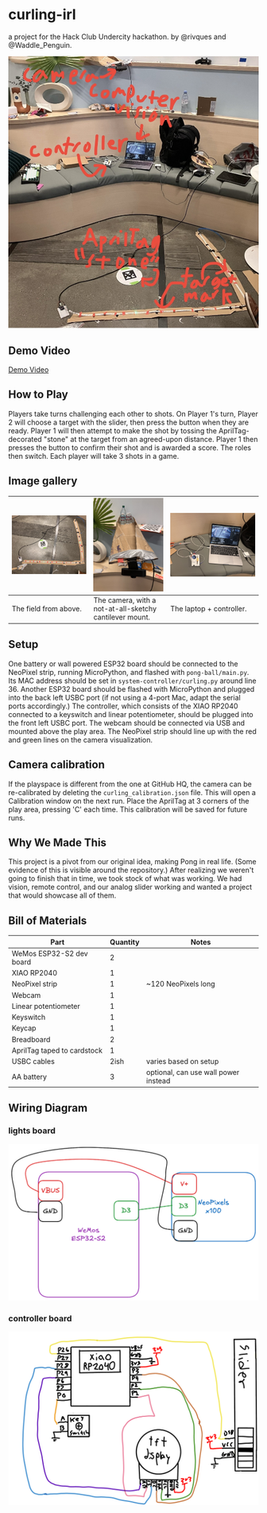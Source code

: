 # curling-irl

a project for the Hack Club Undercity hackathon. by @rivques and @Waddle_Penguin.

![overview of game](overview.jpg)

## Demo Video

[Demo Video](https://www.youtube.com/shorts/2KxNBxlCd_E)

## How to Play
Players take turns challenging each other to shots. On Player 1's turn, Player 2 will choose a target with the slider, then press the button when they are ready. Player 1 will then attempt to make the shot by tossing the AprilTag-decorated "stone" at the target from an agreed-upon distance. Player 1 then presses the button to confirm their shot and is awarded a score. The roles then switch. Each player will take 3 shots in a game.

## Image gallery
![close-up on field](field.jpg)|![close-up on camera](camera.jpg)|![close-up on controller](controller.jpg)
---|---|---
The field from above.|The camera, with a not-at-all-sketchy cantilever mount.|The laptop + controller.

## Setup
One battery or wall powered ESP32 board should be connected to the NeoPixel strip, running MicroPython, and flashed with `pong-ball/main.py`. Its MAC address should be set in `system-controller/curling.py` around line 36. Another ESP32 board should be flashed with MicroPython and plugged into the back left USBC port (if not using a 4-port Mac, adapt the serial ports accordingly.) The controller, which consists of the XIAO RP2040 connected to a keyswitch and linear potentiometer, should be plugged into the front left USBC port. The webcam should be connected via USB and mounted above the play area. The NeoPixel strip should line up with the red and green lines on the camera visualization.

## Camera calibration
If the playspace is different from the one at GitHub HQ, the camera can be re-calibrated by deleting the `curling_calibration.json` file. This will open a Calibration window on the next run. Place the AprilTag at 3 corners of the play area, pressing 'C' each time. This calibration will be saved for future runs.

## Why We Made This
This project is a pivot from our original idea, making Pong in real life. (Some evidence of this is visible around the repository.) After realizing we weren't going to finish that in time, we took stock of what was working. We had vision, remote control, and our analog slider working and wanted a project that would showcase all of them.

## Bill of Materials
Part|Quantity|Notes
---|---|---
WeMos ESP32-S2 dev board|2|
XIAO RP2040|1|
NeoPixel strip|1|~120 NeoPixels long
Webcam|1|
Linear potentiometer|1|
Keyswitch|1|
Keycap|1|
Breadboard|2|
AprilTag taped to cardstock|1|
USBC cables|2ish|varies based on setup
AA battery|3|optional, can use wall power instead

## Wiring Diagram

### lights board

![Wiring diagram for the lights board](lightsboard-wiringdiagram.png)

### controller board

![Wiring diagram for the controller](controller-wiringdiagram.png)